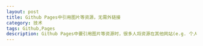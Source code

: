 ```yaml
---
layout: post
title: Github Pages中引用图片等资源，无需外链接
category: 技术
tags: Github,Pages
description: Github Pages中要引用图片等资源时，很多人将资源在其他网站(e.g. 个人空间)托管，在Pages中用外链接，遇到第三方网站访问异常的时候(而且你也无法确定何时异常)，资源就无法正常访问，本文将资源放在ithub下，确保访问的稳定性。
---
```


